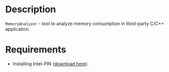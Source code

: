 # Description
`MemoryAnalyzer` - tool to analyze memory consumption in third-party C/C++ application.

# Requirements
* Installing Intel-PIN ([download here](https://software.intel.com/en-us/articles/pin-a-binary-instrumentation-tool-downloads)).
